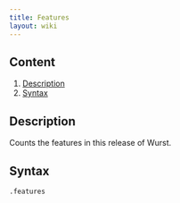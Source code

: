 ```yaml
---
title: Features
layout: wiki
---
```

## Content
  1. [Description](#description)
  2. [Syntax](#syntax)
  
## Description
Counts the features in this release of Wurst.

## Syntax
`.features`
